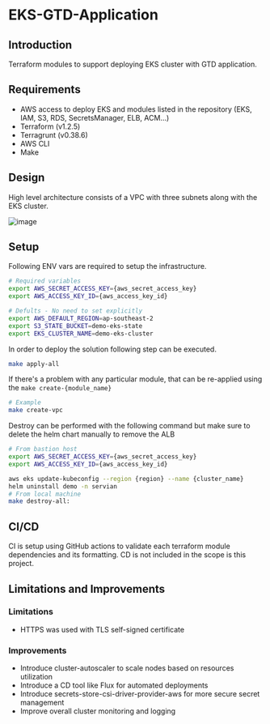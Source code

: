 # EKS-GTD-Application

## Introduction
Terraform modules to support deploying EKS cluster with GTD application.

## Requirements
- AWS access to deploy EKS and modules listed in the repository (EKS, IAM, S3, RDS, SecretsManager, ELB, ACM...)
- Terraform (v1.2.5)
- Terragrunt (v0.38.6)
- AWS CLI
- Make

## Design

High level architecture consists of a VPC with three subnets along with the EKS cluster.

![image](https://user-images.githubusercontent.com/22044130/182176653-45ef0798-eb92-49d0-aac0-47fbc631d9e0.png)

## Setup
Following ENV vars are required to setup the infrastructure.

```bash
# Required variables
export AWS_SECRET_ACCESS_KEY={aws_secret_access_key}
export AWS_ACCESS_KEY_ID={aws_access_key_id}

# Defults - No need to set explicitly
export AWS_DEFAULT_REGION=ap-southeast-2
export S3_STATE_BUCKET=demo-eks-state
export EKS_CLUSTER_NAME=demo-eks-cluster
```
 
In order to deploy the solution following step can be executed.

```bash
make apply-all
```

If there's a problem with any particular module, that can be re-applied using the `make create-{module_name}`

```bash
# Example
make create-vpc
```

Destroy can be performed with the following command but make sure to delete the helm chart manually to remove the ALB

```bash
# From bastion host
export AWS_SECRET_ACCESS_KEY={aws_secret_access_key}
export AWS_ACCESS_KEY_ID={aws_access_key_id}

aws eks update-kubeconfig --region {region} --name {cluster_name}
helm uninstall demo -n servian
# From local machine
make destroy-all:
```

## CI/CD
CI is setup using GitHub actions to validate each terraform module dependencies and its formatting. CD is not included in the scope is this project.

## Limitations and Improvements
### Limitations
- HTTPS was used with TLS self-signed certificate

### Improvements
- Introduce cluster-autoscaler to scale nodes based on resources utilization
- Introduce a CD tool like Flux for automated deployments
- Introduce secrets-store-csi-driver-provider-aws for more secure secret management
- Improve overall cluster monitoring and logging

